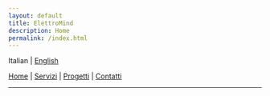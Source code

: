 ```yaml
---
layout: default
title: ElettroMind
description: Home
permalink: /index.html
---
```


Italian | [English](/pages/en/services.html)

[Home](/index.html) | [Servizi](/pages/it/servizi.html) | [Progetti](/pages/it/progetti.html) | [Contatti](/pages/it/contatti.html)

***
